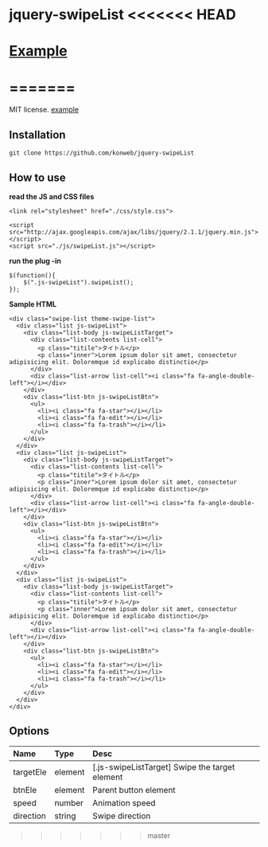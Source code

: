 jquery-swipeList
<<<<<<< HEAD
================

# [Example](http://konweb.github.io/jquery-swipeList/)
=======
===================

MIT license. [example](http://konweb.github.io/jquery-swipeList/)

## Installation
```
git clone https://github.com/konweb/jquery-swipeList
```

## How to use
**read the JS and CSS files**
```
<link rel="stylesheet" href="./css/style.css">

<script src="http://ajax.googleapis.com/ajax/libs/jquery/2.1.1/jquery.min.js"></script>
<script src="./js/swipeList.js"></script>
```

**run the plug -in**
```
$(function(){
	$(".js-swipeList").swipeList();
});
```

**Sample HTML**
```
<div class="swipe-list theme-swipe-list">
  <div class="list js-swipeList">
    <div class="list-body js-swipeListTarget">
      <div class="list-contents list-cell">
        <p class="titile">タイトル</p>
        <p class="inner">Lorem ipsum dolor sit amet, consectetur adipisicing elit. Doloremque id explicabo distinctio</p>
      </div>
      <div class="list-arrow list-cell"><i class="fa fa-angle-double-left"></i></div>
    </div>
    <div class="list-btn js-swipeListBtn">
      <ul>
        <li><i class="fa fa-star"></i></li>
        <li><i class="fa fa-edit"></i></li>
        <li><i class="fa fa-trash"></i></li>
      </ul>
    </div>
  </div>
  <div class="list js-swipeList">
    <div class="list-body js-swipeListTarget">
      <div class="list-contents list-cell">
        <p class="titile">タイトル</p>
        <p class="inner">Lorem ipsum dolor sit amet, consectetur adipisicing elit. Doloremque id explicabo distinctio</p>
      </div>
      <div class="list-arrow list-cell"><i class="fa fa-angle-double-left"></i></div>
    </div>
    <div class="list-btn js-swipeListBtn">
      <ul>
        <li><i class="fa fa-star"></i></li>
        <li><i class="fa fa-edit"></i></li>
        <li><i class="fa fa-trash"></i></li>
      </ul>
    </div>
  </div>
  <div class="list js-swipeList">
    <div class="list-body js-swipeListTarget">
      <div class="list-contents list-cell">
        <p class="titile">タイトル</p>
        <p class="inner">Lorem ipsum dolor sit amet, consectetur adipisicing elit. Doloremque id explicabo distinctio</p>
      </div>
      <div class="list-arrow list-cell"><i class="fa fa-angle-double-left"></i></div>
    </div>
    <div class="list-btn js-swipeListBtn">
      <ul>
        <li><i class="fa fa-star"></i></li>
        <li><i class="fa fa-edit"></i></li>
        <li><i class="fa fa-trash"></i></li>
      </ul>
    </div>
  </div>
</div>
```


## Options
| Name | Type | Desc |
|:-----------|:-----------|:------------|
| targetEle | element | [.js-swipeListTarget] Swipe the target element |
| btnEle | element | Parent button element |
| speed | number | Animation speed |
| direction | string | Swipe direction |
>>>>>>> master
